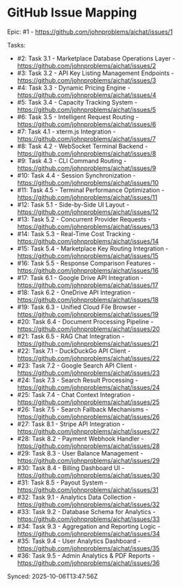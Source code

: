 # GitHub Issue Mapping

Epic: #1 - https://github.com/johnproblems/aichat/issues/1

Tasks:
- #2: Task 3.1 - Marketplace Database Operations Layer - https://github.com/johnproblems/aichat/issues/2
- #3: Task 3.2 - API Key Listing Management Endpoints - https://github.com/johnproblems/aichat/issues/3
- #4: Task 3.3 - Dynamic Pricing Engine - https://github.com/johnproblems/aichat/issues/4
- #5: Task 3.4 - Capacity Tracking System - https://github.com/johnproblems/aichat/issues/5
- #6: Task 3.5 - Intelligent Request Routing - https://github.com/johnproblems/aichat/issues/6
- #7: Task 4.1 - xterm.js Integration - https://github.com/johnproblems/aichat/issues/7
- #8: Task 4.2 - WebSocket Terminal Backend - https://github.com/johnproblems/aichat/issues/8
- #9: Task 4.3 - CLI Command Routing - https://github.com/johnproblems/aichat/issues/9
- #10: Task 4.4 - Session Synchronization - https://github.com/johnproblems/aichat/issues/10
- #11: Task 4.5 - Terminal Performance Optimization - https://github.com/johnproblems/aichat/issues/11
- #12: Task 5.1 - Side-by-Side UI Layout - https://github.com/johnproblems/aichat/issues/12
- #13: Task 5.2 - Concurrent Provider Requests - https://github.com/johnproblems/aichat/issues/13
- #14: Task 5.3 - Real-Time Cost Tracking - https://github.com/johnproblems/aichat/issues/14
- #15: Task 5.4 - Marketplace Key Routing Integration - https://github.com/johnproblems/aichat/issues/15
- #16: Task 5.5 - Response Comparison Features - https://github.com/johnproblems/aichat/issues/16
- #17: Task 6.1 - Google Drive API Integration - https://github.com/johnproblems/aichat/issues/17
- #18: Task 6.2 - OneDrive API Integration - https://github.com/johnproblems/aichat/issues/18
- #19: Task 6.3 - Unified Cloud File Browser - https://github.com/johnproblems/aichat/issues/19
- #20: Task 6.4 - Document Processing Pipeline - https://github.com/johnproblems/aichat/issues/20
- #21: Task 6.5 - RAG Chat Integration - https://github.com/johnproblems/aichat/issues/21
- #22: Task 7.1 - DuckDuckGo API Client - https://github.com/johnproblems/aichat/issues/22
- #23: Task 7.2 - Google Search API Client - https://github.com/johnproblems/aichat/issues/23
- #24: Task 7.3 - Search Result Processing - https://github.com/johnproblems/aichat/issues/24
- #25: Task 7.4 - Chat Context Integration - https://github.com/johnproblems/aichat/issues/25
- #26: Task 7.5 - Search Fallback Mechanisms - https://github.com/johnproblems/aichat/issues/26
- #27: Task 8.1 - Stripe API Integration - https://github.com/johnproblems/aichat/issues/27
- #28: Task 8.2 - Payment Webhook Handler - https://github.com/johnproblems/aichat/issues/28
- #29: Task 8.3 - User Balance Management - https://github.com/johnproblems/aichat/issues/29
- #30: Task 8.4 - Billing Dashboard UI - https://github.com/johnproblems/aichat/issues/30
- #31: Task 8.5 - Payout System - https://github.com/johnproblems/aichat/issues/31
- #32: Task 9.1 - Analytics Data Collection - https://github.com/johnproblems/aichat/issues/32
- #33: Task 9.2 - Database Schema for Analytics - https://github.com/johnproblems/aichat/issues/33
- #34: Task 9.3 - Aggregation and Reporting Logic - https://github.com/johnproblems/aichat/issues/34
- #35: Task 9.4 - User Analytics Dashboard - https://github.com/johnproblems/aichat/issues/35
- #36: Task 9.5 - Admin Analytics & PDF Reports - https://github.com/johnproblems/aichat/issues/36

Synced: 2025-10-06T13:47:56Z
